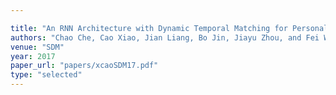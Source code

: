 ```yaml
---

title: "An RNN Architecture with Dynamic Temporal Matching for Personalized Predictions of Parkinson's Disease."
authors: "Chao Che, Cao Xiao, Jian Liang, Bo Jin, Jiayu Zhou, and Fei Wang"
venue: "SDM"
year: 2017
paper_url: "papers/xcaoSDM17.pdf"
type: "selected"
---
```

